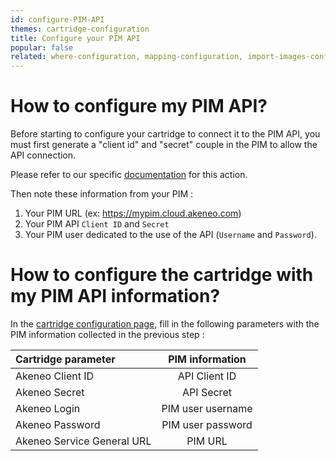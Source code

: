 ```yaml
---
id: configure-PIM-API
themes: cartridge-configuration
title: Configure your PIM API
popular: false
related: where-configuration, mapping-configuration, import-images-configuration, categories-configuration, products-filter-configuration
---
```


# How to configure my PIM API?

Before starting to configure your cartridge to connect it to the PIM API, you must first generate a "client id" and "secret" couple in the PIM to allow the API connection.

Please refer to our specific [documentation](https://api.akeneo.com/getting-started-admin.html) for this action.

Then note these information from your PIM :
1. Your PIM URL (ex: https://mypim.cloud.akeneo.com)
2. Your PIM API `Client ID` and `Secret`
3. Your PIM user dedicated to the use of the API (`Username` and `Password`).

# How to configure the cartridge with my PIM API information?

In the [cartridge configuration page](where-configuration.html), fill in the following parameters with the PIM information collected in the previous step :

| Cartridge parameter           | PIM information    |
| :-----------------------------| :-----------------:|
| Akeneo Client ID              |  API Client ID     |
| Akeneo Secret                 |  API Secret        |
| Akeneo Login                  |  PIM user username |
| Akeneo Password               |  PIM user password |
| Akeneo Service General URL    |  PIM URL           |
